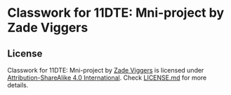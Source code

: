 # Classwork for 11DTE: Mni-project by Zade Viggers

## License
Classwork for 11DTE: Mni-project by [Zade Viggers](https://twitter.com/zadeviggers) is licensed under [Attribution-ShareAlike 4.0 International](http://creativecommons.org/licenses/by-sa/4.0/?ref=chooser-v1). Check [LICENSE.md](LICENSE.md) for more details.